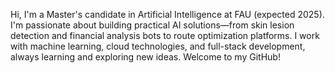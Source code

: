 Hi, I'm a Master's candidate in Artificial Intelligence at FAU (expected 2025). I'm passionate about building practical AI solutions—from skin lesion detection and financial analysis bots to route optimization platforms. I work with machine learning, cloud technologies, and full-stack development, always learning and exploring new ideas. Welcome to my GitHub!
